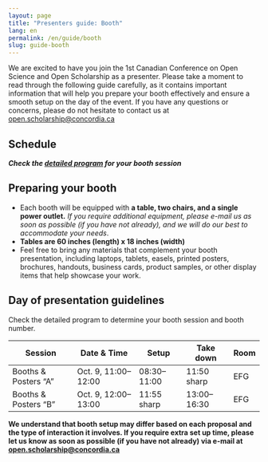 ```yaml
---
layout: page
title: "Presenters guide: Booth"
lang: en
permalink: /en/guide/booth
slug: guide-booth
---
```

We are excited to have you join the 1st Canadian Conference on Open Science and Open Scholarship as a presenter. Please take a moment to read through the following guide carefully, as it contains important information that will help you prepare your booth effectively and ensure a smooth setup on the day of the event. If you have any questions or concerns, please do not hesitate to contact us at <open.scholarship@concordia.ca>

## Schedule

***Check the [detailed program](/assets/files/detailed_program_sep17.pdf) for your booth session***

## Preparing your booth

- Each booth will be equipped with **a table, two chairs, and a single power outlet.** *If you require additional equipment, please e-mail us as soon as possible (if you have not already), and we will do our best to accommodate your needs*.
- **Tables are 60 inches (length) x 18 inches (width)**
- Feel free to bring any materials that complement your booth presentation, including laptops, tablets, easels, printed posters, brochures, handouts, business cards, product samples, or other display items that help showcase your work.

## Day of presentation guidelines

Check the detailed program to determine your booth session and booth number.

| Session               | Date & Time                  | Setup          | Take down      | Room |
|------------------------|------------------------------|----------------|----------------|------|
| Booths & Posters “A”   | Oct. 9, 11:00–12:00 | 08:30–11:00    | 11:50 sharp    | EFG  |
| Booths & Posters “B”   | Oct. 9, 12:00–13:00 | 11:55 sharp    | 13:00–16:30    | EFG  |

**We understand that booth setup may differ based on each proposal and the type of interaction it involves. If you require extra set up time, please let us know as soon as possible (if you have not already) via e-mail at <open.scholarship@concordia.ca>**
